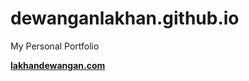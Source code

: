 # dewanganlakhan.github.io
My Personal Portfolio


**[lakhandewangan.com](https://lakhandewangan.com/)**
